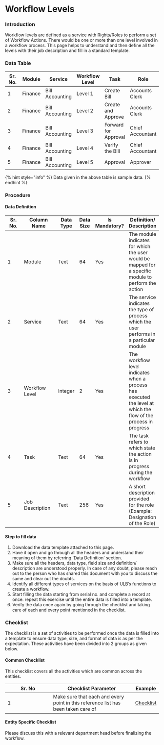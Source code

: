 # Workflow Levels

### Introduction

Workflow levels are defined as a service with Rights/Roles to perform a set of Workflow Actions. There would be one or more than one level involved in a workflow process. This page helps to understand and then define all the levels with their job description and fill in a standard template.

### Data Table

<table><thead><tr><th width="106">Sr. No.</th><th>Module</th><th>Service</th><th>Workflow Level</th><th>Task</th><th>Role</th></tr></thead><tbody><tr><td>1</td><td>Finance</td><td>Bill Accounting</td><td>Level 1</td><td>Create Bill</td><td>Accounts Clerk</td></tr><tr><td>2</td><td>Finance</td><td>Bill Accounting</td><td>Level 2</td><td>Create and Approve</td><td>Accounts Clerk</td></tr><tr><td>3</td><td>Finance</td><td>Bill Accounting</td><td>Level 3</td><td>Forward for Approval</td><td>Chief Accountant</td></tr><tr><td>4</td><td>Finance</td><td>Bill Accounting</td><td>Level 4</td><td>Verify the Bill</td><td>Chief Accountant</td></tr><tr><td>5</td><td>Finance</td><td>Bill Accounting</td><td>Level 5</td><td>Approval</td><td>Approver</td></tr></tbody></table>

{% hint style="info" %}
Data given in the above table is sample data.
{% endhint %}

### Procedure

#### Data Definition

<table><thead><tr><th width="101">Sr. No.</th><th width="147">Column Name</th><th>Data Type</th><th>Data Size</th><th>Is Mandatory?</th><th>Definition/ Description</th></tr></thead><tbody><tr><td>1</td><td>Module</td><td>Text</td><td>64</td><td>Yes</td><td>The module indicates for which the user would be mapped for a specific module to perform the action</td></tr><tr><td>2</td><td>Service</td><td>Text</td><td>64</td><td>Yes</td><td>The service indicates the type of process which the user performs in a particular module</td></tr><tr><td>3</td><td>Workflow Level</td><td>Integer</td><td>2</td><td>Yes</td><td>The workflow level indicates when a process has executed the level at which the flow of the process in progress</td></tr><tr><td>4</td><td>Task</td><td>Text</td><td>64</td><td>Yes</td><td>The task refers to which state the action is in progress during the workflow</td></tr><tr><td>5</td><td>Job Description</td><td>Text</td><td>256</td><td>Yes</td><td>A short description provided for the role (Example: Designation of the Role)</td></tr></tbody></table>

#### Step to fill data

1. Download the data template attached to this page.
2. Have it open and go through all the headers and understand their meaning of them by referring 'Data Definition' section.
3. Make sure all the headers, data type, field size and definition/ description are understood properly. In case of any doubt, please reach out to the person who has shared this document with you to discuss the same and clear out the doubts.
4. Identify all different types of services on the basis of ULB’s functions to create a workflow.
5. Start filling the data starting from serial no. and complete a record at once. repeat this exercise until the entire data is filled into a template.
6. Verify the data once again by going through the checklist and taking care of each and every point mentioned in the checklist.

### Checklist

The checklist is a set of activities to be performed once the data is filled into a template to ensure data type, size, and format of data is as per the expectation. These activities have been divided into 2 groups as given below.

#### Common Checklist

This checklist covers all the activities which are common across the entities.

<table><thead><tr><th width="133.33333333333331">Sr. No</th><th>Checklist Parameter</th><th>Example</th></tr></thead><tbody><tr><td>1</td><td>Make sure that each and every point in this reference list has been taken care of</td><td><a href="https://digit-discuss.atlassian.net/wiki/spaces/DO/pages/502203140/Checklist">Checklist</a></td></tr></tbody></table>

#### Entity Specific Checklist

Please discuss this with a relevant department head before finalizing the workflow.
